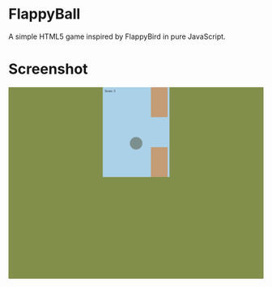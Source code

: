 # FlappyBall
A simple HTML5 game inspired by FlappyBird in pure JavaScript.

# Screenshot
![ScreenShot](https://raw.githubusercontent.com/emalgholzad/FlappyBall/master/assets/images/screenshot.png)
